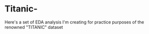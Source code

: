 # Titanic-
Here's a set of EDA analysis I'm creating for practice purposes of the renowned "TITANIC" dataset
